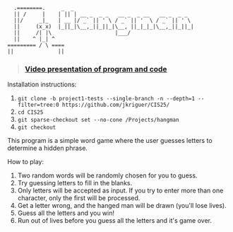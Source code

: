﻿  ```
    .========.     _  _                                      
    || /     |    | || | __ _  _ _   __ _  _ __   __ _  _ _  
    ||/     _|_   | __ |/ _` || ' \ / _` || '  \ / _` || ' \ 
    ||     (x_x)  |_||_|\__,_||_||_|\__, ||_|_|_|\__,_||_||_|
    ||     /| |\                    |___/                    
    ||    ^ |_| ^
  ========= / \ ====
  ||              ||
```
> ### [Video presentation of program and code](https://www.youtube.com/watch?v=UHvsPSl6sa0)

Installation instructions:<br>
1. `git clone -b project1-tests --single-branch -n --depth=1 --filter=tree:0 https://github.com/jkriguer/CIS25/`
2. `cd CIS25`
3. `git sparse-checkout set --no-cone /Projects/hangman`
4. `git checkout`

This program is a simple word game where the user guesses letters to determine a hidden phrase.<br>

How to play:
1. Two random words will be randomly chosen for you to guess.
2. Try guessing letters to fill in the blanks.
3. Only letters will be accepted as input. If you try to enter more than one character, only the first will be processed.
4. Get a letter wrong, and the hanged man will be drawn (you'll lose lives).
5. Guess all the letters and you win!
6. Run out of lives before you guess all the letters and it's game over.